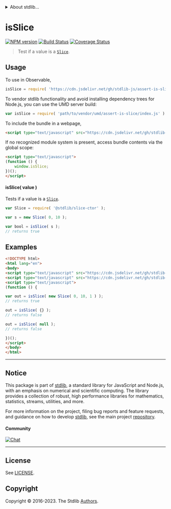 <!--

@license Apache-2.0

Copyright (c) 2023 The Stdlib Authors.

Licensed under the Apache License, Version 2.0 (the "License");
you may not use this file except in compliance with the License.
You may obtain a copy of the License at

   http://www.apache.org/licenses/LICENSE-2.0

Unless required by applicable law or agreed to in writing, software
distributed under the License is distributed on an "AS IS" BASIS,
WITHOUT WARRANTIES OR CONDITIONS OF ANY KIND, either express or implied.
See the License for the specific language governing permissions and
limitations under the License.

-->


<details>
  <summary>
    About stdlib...
  </summary>
  <p>We believe in a future in which the web is a preferred environment for numerical computation. To help realize this future, we've built stdlib. stdlib is a standard library, with an emphasis on numerical and scientific computation, written in JavaScript (and C) for execution in browsers and in Node.js.</p>
  <p>The library is fully decomposable, being architected in such a way that you can swap out and mix and match APIs and functionality to cater to your exact preferences and use cases.</p>
  <p>When you use stdlib, you can be absolutely certain that you are using the most thorough, rigorous, well-written, studied, documented, tested, measured, and high-quality code out there.</p>
  <p>To join us in bringing numerical computing to the web, get started by checking us out on <a href="https://github.com/stdlib-js/stdlib">GitHub</a>, and please consider <a href="https://opencollective.com/stdlib">financially supporting stdlib</a>. We greatly appreciate your continued support!</p>
</details>

# isSlice

[![NPM version][npm-image]][npm-url] [![Build Status][test-image]][test-url] [![Coverage Status][coverage-image]][coverage-url] <!-- [![dependencies][dependencies-image]][dependencies-url] -->

> Test if a value is a [`Slice`][@stdlib/slice/ctor].



<section class="usage">

## Usage

To use in Observable,

```javascript
isSlice = require( 'https://cdn.jsdelivr.net/gh/stdlib-js/assert-is-slice@v0.1.0-umd/browser.js' )
```

To vendor stdlib functionality and avoid installing dependency trees for Node.js, you can use the UMD server build:

```javascript
var isSlice = require( 'path/to/vendor/umd/assert-is-slice/index.js' )
```

To include the bundle in a webpage,

```html
<script type="text/javascript" src="https://cdn.jsdelivr.net/gh/stdlib-js/assert-is-slice@v0.1.0-umd/browser.js"></script>
```

If no recognized module system is present, access bundle contents via the global scope:

```html
<script type="text/javascript">
(function () {
    window.isSlice;
})();
</script>
```

#### isSlice( value )

Tests if a value is a [`Slice`][@stdlib/slice/ctor].

```javascript
var Slice = require( '@stdlib/slice-ctor' );

var s = new Slice( 0, 10 );

var bool = isSlice( s );
// returns true
```

</section>

<!-- /.usage -->

<section class="examples">

## Examples

<!-- eslint no-undef: "error" -->

```html
<!DOCTYPE html>
<html lang="en">
<body>
<script type="text/javascript" src="https://cdn.jsdelivr.net/gh/stdlib-js/slice-ctor@umd/browser.js"></script>
<script type="text/javascript" src="https://cdn.jsdelivr.net/gh/stdlib-js/assert-is-slice@v0.1.0-umd/browser.js"></script>
<script type="text/javascript">
(function () {

var out = isSlice( new Slice( 0, 10, 1 ) );
// returns true

out = isSlice( {} );
// returns false

out = isSlice( null );
// returns false

})();
</script>
</body>
</html>
```

</section>

<!-- /.examples -->

<!-- Section for related `stdlib` packages. Do not manually edit this section, as it is automatically populated. -->

<section class="related">

</section>

<!-- /.related -->

<!-- Section for all links. Make sure to keep an empty line after the `section` element and another before the `/section` close. -->


<section class="main-repo" >

* * *

## Notice

This package is part of [stdlib][stdlib], a standard library for JavaScript and Node.js, with an emphasis on numerical and scientific computing. The library provides a collection of robust, high performance libraries for mathematics, statistics, streams, utilities, and more.

For more information on the project, filing bug reports and feature requests, and guidance on how to develop [stdlib][stdlib], see the main project [repository][stdlib].

#### Community

[![Chat][chat-image]][chat-url]

---

## License

See [LICENSE][stdlib-license].


## Copyright

Copyright &copy; 2016-2023. The Stdlib [Authors][stdlib-authors].

</section>

<!-- /.stdlib -->

<!-- Section for all links. Make sure to keep an empty line after the `section` element and another before the `/section` close. -->

<section class="links">

[npm-image]: http://img.shields.io/npm/v/@stdlib/assert-is-slice.svg
[npm-url]: https://npmjs.org/package/@stdlib/assert-is-slice

[test-image]: https://github.com/stdlib-js/assert-is-slice/actions/workflows/test.yml/badge.svg?branch=v0.1.0
[test-url]: https://github.com/stdlib-js/assert-is-slice/actions/workflows/test.yml?query=branch:v0.1.0

[coverage-image]: https://img.shields.io/codecov/c/github/stdlib-js/assert-is-slice/main.svg
[coverage-url]: https://codecov.io/github/stdlib-js/assert-is-slice?branch=main

<!--

[dependencies-image]: https://img.shields.io/david/stdlib-js/assert-is-slice.svg
[dependencies-url]: https://david-dm.org/stdlib-js/assert-is-slice/main

-->

[chat-image]: https://img.shields.io/gitter/room/stdlib-js/stdlib.svg
[chat-url]: https://app.gitter.im/#/room/#stdlib-js_stdlib:gitter.im

[stdlib]: https://github.com/stdlib-js/stdlib

[stdlib-authors]: https://github.com/stdlib-js/stdlib/graphs/contributors

[umd]: https://github.com/umdjs/umd
[es-module]: https://developer.mozilla.org/en-US/docs/Web/JavaScript/Guide/Modules

[deno-url]: https://github.com/stdlib-js/assert-is-slice/tree/deno
[umd-url]: https://github.com/stdlib-js/assert-is-slice/tree/umd
[esm-url]: https://github.com/stdlib-js/assert-is-slice/tree/esm
[branches-url]: https://github.com/stdlib-js/assert-is-slice/blob/main/branches.md

[stdlib-license]: https://raw.githubusercontent.com/stdlib-js/assert-is-slice/main/LICENSE

[@stdlib/slice/ctor]: https://github.com/stdlib-js/slice-ctor/tree/umd

</section>

<!-- /.links -->
